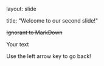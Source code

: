 layout: slide

title: "Welcome to our second slide!"

~~Ignorant to MarkDown~~

Your text

Use the left arrow key to go back!
